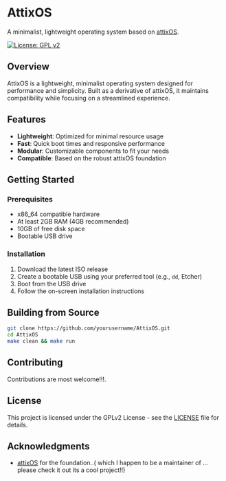 # AttixOS

A minimalist, lightweight operating system based on [attixOS](https://github.com/callmesalmon/attixOS).

[![License: GPL v2](https://img.shields.io/badge/License-GPL_v2-blue.svg)](https://www.gnu.org/licenses/old-licenses/gpl-2.0.en.html)

## Overview
AttixOS is a lightweight, minimalist operating system designed for performance and simplicity. Built as a derivative of attixOS, it maintains compatibility while focusing on a streamlined experience.

## Features
- **Lightweight**: Optimized for minimal resource usage
- **Fast**: Quick boot times and responsive performance
- **Modular**: Customizable components to fit your needs
- **Compatible**: Based on the robust attixOS foundation

## Getting Started
### Prerequisites
- x86_64 compatible hardware
- At least 2GB RAM (4GB recommended)
- 10GB of free disk space
- Bootable USB drive

### Installation
1. Download the latest ISO release
2. Create a bootable USB using your preferred tool (e.g., `dd`, Etcher)
3. Boot from the USB drive
4. Follow the on-screen installation instructions

## Building from Source
```bash
git clone https://github.com/yourusername/AttixOS.git
cd AttixOS
make clean && make run
```

## Contributing
Contributions are most welcome!!!.

## License
This project is licensed under the GPLv2 License - see the [LICENSE](LICENSE) file for details.

## Acknowledgments
- [attixOS](https://github.com/callmesalmon/attixOS) for the foundation..( which I happen to be a maintainer of ... please check it out its a cool project!!)
